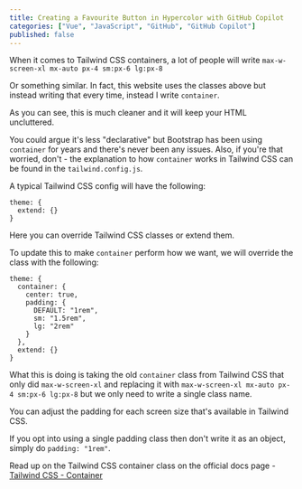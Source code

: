 ```yaml
---
title: Creating a Favourite Button in Hypercolor with GitHub Copilot
categories: ["Vue", "JavaScript", "GitHub", "GitHub Copilot"]
published: false
---
```


When it comes to Tailwind CSS containers, a lot of people will write `max-w-screen-xl mx-auto px-4 sm:px-6 lg:px-8`

Or something similar. In fact, this website uses the classes above but instead writing that every time, instead I write `container`.

As you can see, this is much cleaner and it will keep your HTML uncluttered.

You could argue it's less "declarative" but Bootstrap has been using `container` for years and there's never been any issues. Also, if you're that worried, don't - the explanation to how `container` works in Tailwind CSS can be found in the `tailwind.config.js`.

A typical Tailwind CSS config will have the following:

```
theme: {
  extend: {}
}
```

Here you can override Tailwind CSS classes or extend them.

To update this to make `container` perform how we want, we will override the class with the following:

```
theme: {
  container: {
    center: true,
    padding: {
      DEFAULT: "1rem",
      sm: "1.5rem",
      lg: "2rem"
    }
  },
  extend: {}
}
```

What this is doing is taking the old `container` class from Tailwind CSS that only did `max-w-screen-xl` and replacing it with `max-w-screen-xl mx-auto px-4 sm:px-6 lg:px-8` but we only need to write a single class name.

You can adjust the padding for each screen size that's available in Tailwind CSS.

If you opt into using a single padding class then don't write it as an object, simply do `padding: "1rem"`.

Read up on the Tailwind CSS container class on the official docs page - [Tailwind CSS - Container](https://tailwindcss.com/docs/container)
